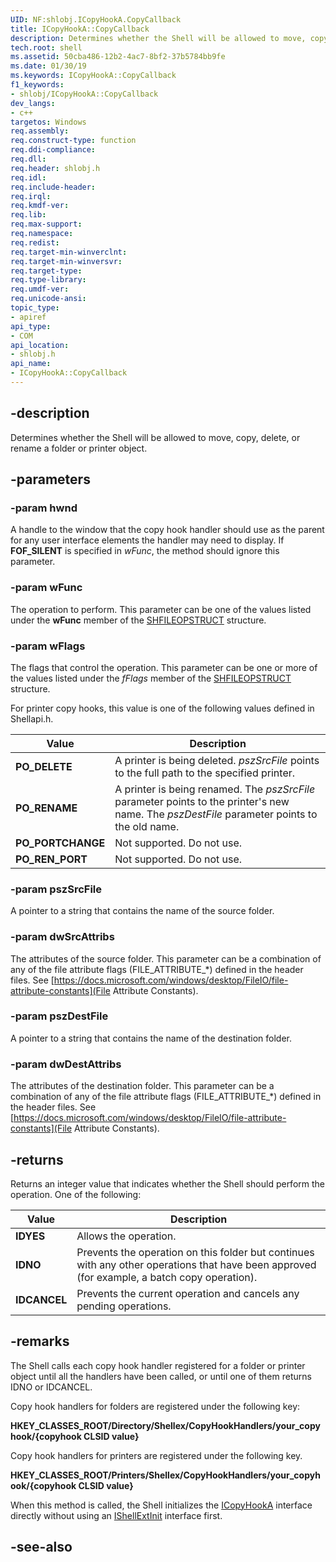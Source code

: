 ```yaml
---
UID: NF:shlobj.ICopyHookA.CopyCallback
title: ICopyHookA::CopyCallback
description: Determines whether the Shell will be allowed to move, copy, delete, or rename a folder or printer object.
tech.root: shell
ms.assetid: 50cba486-12b2-4ac7-8bf2-37b5784bb9fe
ms.date: 01/30/19
ms.keywords: ICopyHookA::CopyCallback
f1_keywords:
- shlobj/ICopyHookA::CopyCallback
dev_langs:
- c++
targetos: Windows
req.assembly: 
req.construct-type: function
req.ddi-compliance: 
req.dll: 
req.header: shlobj.h
req.idl: 
req.include-header: 
req.irql: 
req.kmdf-ver: 
req.lib: 
req.max-support: 
req.namespace: 
req.redist: 
req.target-min-winverclnt: 
req.target-min-winversvr: 
req.target-type: 
req.type-library: 
req.umdf-ver: 
req.unicode-ansi: 
topic_type:
- apiref
api_type:
- COM
api_location:
- shlobj.h
api_name:
- ICopyHookA::CopyCallback
---
```


## -description

Determines whether the Shell will be allowed to move, copy, delete, or rename a folder or printer object.

## -parameters

### -param hwnd

A handle to the window that the copy hook handler should use as the parent for any user interface elements the handler may need to display. If **FOF_SILENT** is specified in *wFunc*, the method should ignore this parameter.

### -param wFunc

The operation to perform. This parameter can be one of the values listed under the **wFunc** member of the [SHFILEOPSTRUCT](https://docs.microsoft.com/windows/desktop/api/shellapi/ns-shellapi-shfileopstructa) structure.

### -param wFlags

The flags that control the operation. This parameter can be one or more of the values listed under the *fFlags* member of the [SHFILEOPSTRUCT](https://docs.microsoft.com/windows/desktop/api/shellapi/ns-shellapi-shfileopstructa) structure. 
                        
For printer copy hooks, this value is one of the following values defined in Shellapi.h.

                 

| Value       | Description |
|-------------|------------|
|  **PO_DELETE**      | A printer is being deleted. *pszSrcFile* points to the full path to the specified printer.           |
|  **PO_RENAME**       | A printer is being renamed. The *pszSrcFile* parameter points to the printer's new name. The *pszDestFile* parameter points to the old name.           |
| **PO_PORTCHANGE**    | Not supported. Do not use.          |
| **PO_REN_PORT**    | Not supported. Do not use.           |

### -param pszSrcFile

A pointer to a string that contains the name of the source folder.

### -param dwSrcAttribs

The attributes of the source folder. This parameter can be a combination of any of the file attribute flags (FILE_ATTRIBUTE_*) defined in the header files. See [https://docs.microsoft.com/windows/desktop/FileIO/file-attribute-constants](File Attribute Constants).

### -param pszDestFile

A pointer to a string that contains the name of the destination folder.

### -param dwDestAttribs

The attributes of the destination folder. This parameter can be a combination of any of the file attribute flags (FILE_ATTRIBUTE_*) defined in the header files. See [https://docs.microsoft.com/windows/desktop/FileIO/file-attribute-constants](File Attribute Constants).

## -returns

Returns an integer value that indicates whether the Shell should perform the operation. One of the following:

| Value       | Description |
|-------------|------------|
| **IDYES**       | Allows the operation.           |
| **IDNO**        | Prevents the operation on this folder but continues with any other operations that have been approved (for example, a batch copy operation).           |
| **IDCANCEL**    | Prevents the current operation and cancels any pending operations.           |

## -remarks

The Shell calls each copy hook handler registered for a folder or printer object until all the handlers have been called, or until one of them returns IDNO or IDCANCEL.

Copy hook handlers for folders are registered under the following key:

**HKEY_CLASSES_ROOT/Directory/Shellex/CopyHookHandlers/your_copyhook/{copyhook CLSID value}**

Copy hook handlers for printers are registered under the following key.

**HKEY_CLASSES_ROOT/Printers/Shellex/CopyHookHandlers/your_copyhook/{copyhook CLSID value}**
                
When this method is called, the Shell initializes the [ICopyHookA](nn-shlobj-icopyhooka.md) interface directly without using an [IShellExtInit](https://docs.microsoft.com/windows/desktop/api/shobjidl_core/nn-shobjidl_core-ishellextinit) interface first.               

## -see-also

